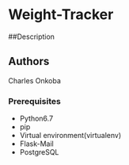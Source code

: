 # Weight-Tracker

##Description


## Authors
Charles Onkoba

### Prerequisites
* Python6.7
* pip
* Virtual environment(virtualenv)
* Flask-Mail
* PostgreSQL